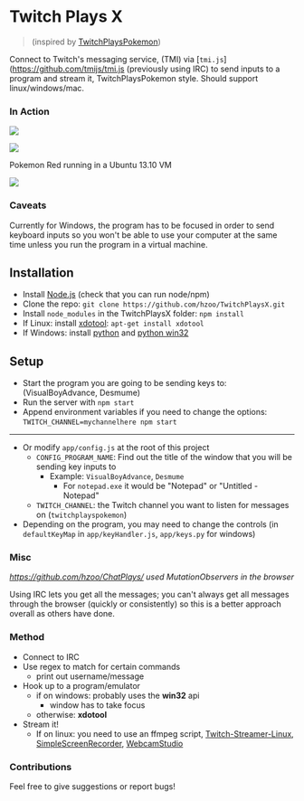 # Twitch Plays X

> (inspired by [TwitchPlaysPokemon])

Connect to Twitch's messaging service, (TMI) via [`tmi.js`](https://github.com/tmijs/tmi.js (previously using IRC) to send inputs to a program and stream it, TwitchPlaysPokemon style. Should support linux/windows/mac.

### In Action

![](http://zippy.gfycat.com/ActiveLankyHorsemouse.gif)

![](http://zippy.gfycat.com/PoorDirectHuemul.gif)

Pokemon Red running in a Ubuntu 13.10 VM

![](http://i.imgur.com/aLSO6MK.gif)

### Caveats

Currently for Windows, the program has to be focused in order to send keyboard inputs so you won't be able to use your computer at the same time unless you run the program in a virtual machine.

## Installation

- Install [Node.js] (check that you can run node/npm)
- Clone the repo: `git clone https://github.com/hzoo/TwitchPlaysX.git`
- Install `node_modules` in the TwitchPlaysX folder: `npm install`
- If Linux: install [xdotool](http://www.semicomplete.com/projects/xdotool/): `apt-get install xdotool`
- If Windows: install [python] and [python win32]

## Setup

- Start the program you are going to be sending keys to: (VisualBoyAdvance, Desmume)
- Run the server with `npm start`
- Append environment variables if you need to change the options: `TWITCH_CHANNEL=mychannelhere npm start`

---

- Or modify `app/config.js` at the root of this project
    - `CONFIG_PROGRAM_NAME`: Find out the title of the window that you will be sending key inputs to
        - Example: `VisualBoyAdvance`, `Desmume`
          - For `notepad.exe` it would be "Notepad" or "Untitled - Notepad"
    - `TWITCH_CHANNEL`: the Twitch channel you want to listen for messages on (`twitchplayspokemon`)
- Depending on the program, you may need to change the controls (in `defaultKeyMap` in `app/keyHandler.js`, `app/keys.py` for windows)

### Misc

*https://github.com/hzoo/ChatPlays/ used MutationObservers in the browser*

Using IRC lets you get all the messages; you can't always get all messages through the browser (quickly or consistently) so this is a better approach overall as others have done.

### Method

- Connect to IRC
- Use regex to match for certain commands
  - print out username/message
- Hook up to a program/emulator
    - if on windows: probably uses the **win32** api
        - window has to take focus
    - otherwise: **xdotool**
- Stream it!
    - If on linux: you need to use an ffmpeg script, [Twitch-Streamer-Linux](https://github.com/wargio/Twitch-Streamer-Linux), [SimpleScreenRecorder](http://www.maartenbaert.be/simplescreenrecorder/), [WebcamStudio](http://www.ws4gl.org/)

### Contributions

Feel free to give suggestions or report bugs!

[node.js]:http://nodejs.org
[python win32]:https://sourceforge.net/projects/pywin32/
[python]:http://www.python.org/
[TwitchPlaysPokemon]:http://twitch.tv/TwitchPlaysPokemon
